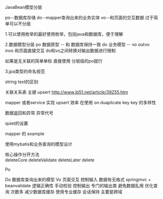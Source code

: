 
JavaBean模型分层

po--数据库存储
do--mapper查询出来的业务实体
vo--和页面的交互数据
过于简单可以不分层






1.可以使用枚举的最好使用枚举，包括java和数据库，便于理解

2.数据模型分层
po 数据原型 -- 和 数据库保持一致
do 业务模型 --
vo  outvo  invo 和页面直接交互
do和vo之间转换对输出数据进行限制

如果是无关联的简单单标   直接使用  分层级的po就行

3.jpa类型的命名规范


string text的区别

关联关系表 主键  upsert  http://www.jb51.net/article/39255.htm

mapper 或者service 实现 upsert 效率 在使用 on duaplicate key    key 的多样性


数据返回和异常
异常代号

quiet的设置


mapper 的 example



使用mybatis和业务查询的模型设计


核心操作分开方法   
deleteCore
deleteValidate
deleteLater
delete


Po

Do
数据库查询出来的模型
Vo
      页面交互
控制输入
数据有无格式  springmvc + beanvalidate
逻辑正确性 手动校验
控制输出
专门的输出类
避免数据乱用
优化查询
次数多
减少数据库缓存
使用专业缓存
会话保持
主要是跨域



